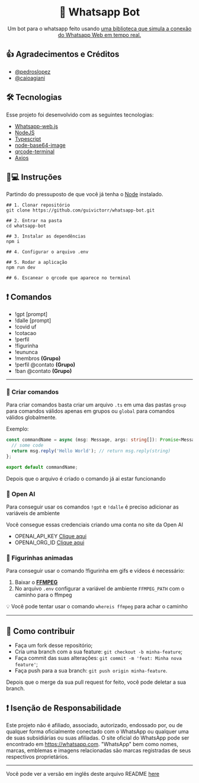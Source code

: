 <h1 align='center'>🤖 Whatsapp Bot</h1>
<p align='center'>Um bot para o whatsapp feito usando <a href="https://github.com/pedroslopez/whatsapp-web.js">uma biblioteca que simula a conexão do Whatsapp Web em tempo real.</a></p>

## 👍 Agradecimentos e Créditos

- [@pedroslopez](https://github.com/pedroslopez)
- [@caioagiani](https://github.com/caioagiani)

## 🛠 Tecnologias

Esse projeto foi desenvolvido com as seguintes tecnologias:

- [Whatsapp-web.js](https://github.com/pedroslopez/whatsapp-web.js)
- [NodeJS](https://nodejs.org/)
- [Typescript](https://typescriptlang.org/)
- [node-base64-image]()
- [qrcode-terminal](https://www.npmjs.com/package/node-base64-image)
- [Axios](https://www.npmjs.com/package/axios)

## 📱💻 Instruções

Partindo do pressuposto de que você já tenha o [Node](https://nodejs.org) instalado.

```
## 1. Clonar repositório
git clone https://github.com/guivictorr/whatsapp-bot.git

## 2. Entrar na pasta
cd whatsapp-bot

## 3. Instalar as dependências
npm i

## 4. Configurar o arquivo .env

## 5. Rodar a aplicação
npm run dev

## 6. Escanear o qrcode que aparece no terminal
```

## ❗ Comandos

- !gpt [prompt]
- !dalle [prompt]
- !covid uf
- !cotacao
- !perfil
- !figurinha
- !eununca
- !membros **(Grupo)**
- !perfil @contato **(Grupo)**
- !ban @contato **(Grupo)**

---

### 🔨 Criar comandos

Para criar comandos basta criar um arquivo `.ts` em uma das pastas `group` para comandos válidos apenas em grupos ou `global` para comandos válidos globalmente.

Exemplo:

```ts
const commandName = async (msg: Message, args: string[]): Promise<Message> => {
  // some code
  return msg.reply('Hello World'); // return msg.reply(string)
};

export default commandName;
```

Depois que o arquivo é criado o comando já ai estar funcionando

### 🤖 Open AI

Para conseguir usar os comandos `!gpt` e `!dalle` é preciso adicionar as variáveis de ambiente

Você consegue essas credenciais criando uma conta no site da Open AI

- OPENAI_API_KEY [Clique aqui](https://beta.openai.com/account/api-keys)
- OPENAI_ORG_ID [Clique aqui](https://beta.openai.com/account/org-settings)

### 📌 Figurinhas animadas

Para conseguir usar o comando !figurinha em gifs e vídeos é necessário:

1. Baixar o **[FFMPEG](https://ffmpeg.org/)**
2. No arquivo `.env` configurar a variável de ambiente `FFMPEG_PATH` com o caminho
   para o ffmpeg

💡 Você pode tentar usar o comando `whereis ffmpeg` para achar o caminho

---

## 🤔 Como contribuir

- Faça um fork desse repositório;
- Cria uma branch com a sua feature: `git checkout -b minha-feature`;
- Faça commit das suas alterações: `git commit -m 'feat: Minha nova feature'`;
- Faça push para a sua branch: `git push origin minha-feature`.

Depois que o merge da sua pull request for feito, você pode deletar a sua branch.

## ❗ Isenção de Responsabilidade

Este projeto não é afiliado, associado, autorizado, endossado por,
ou de qualquer forma oficialmente conectado com o WhatsApp ou qualquer
uma de suas subsidiárias ou suas afiliadas. O site oficial do WhatsApp pode ser encontrado em https://whatsapp.com.
"WhatsApp" bem como nomes, marcas, emblemas e imagens relacionadas são marcas registradas de seus respectivos proprietários.

---
Você pode ver a versão em inglês deste arquivo README [here](https://github.com/guivictorr/whatsapp-bot/blob/master/README-ENG.md)
